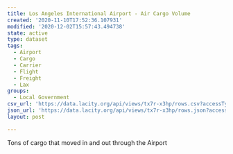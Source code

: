 ```yaml
---
title: Los Angeles International Airport - Air Cargo Volume
created: '2020-11-10T17:52:36.107931'
modified: '2020-12-02T15:57:43.494738'
state: active
type: dataset
tags:
  - Airport
  - Cargo
  - Carrier
  - Flight
  - Freight
  - Lax
groups:
  - Local Government
csv_url: 'https://data.lacity.org/api/views/tx7r-x3hp/rows.csv?accessType=DOWNLOAD'
json_url: 'https://data.lacity.org/api/views/tx7r-x3hp/rows.json?accessType=DOWNLOAD'
layout: post

---
```

Tons of cargo that moved in and out through the Airport
